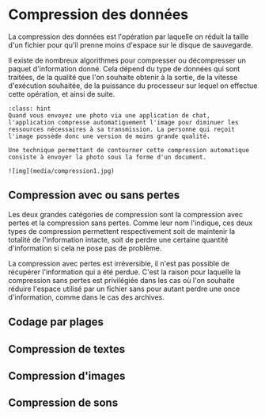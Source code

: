 # Compression des données

La compression des données est l'opération par laquelle on réduit la taille d'un fichier pour qu'il prenne moins d'espace sur le disque de sauvegarde. 

Il existe de nombreux algorithmes pour compresser ou décompresser un paquet d'information donné. Cela dépend du type de données qui sont traitées, de la qualité que l'on souhaite obtenir à la sortie, de la vitesse d'exécution souhaitée, de la puissance du processeur sur lequel on effectue cette opération, et ainsi de suite. 

````{admonition} Le saviez-vous ? 
:class: hint
Quand vous envoyez une photo via une application de chat, l'application compresse automatiquement l'image pour diminuer les ressources nécessaires à sa transmission. La personne qui reçoit l'image possède donc une version de moins grande qualité. 

Une technique permettant de contourner cette compression automatique consiste à envoyer la photo sous la forme d'un document. 

![img](media/compression1.jpg)
````

## Compression avec ou sans pertes

Les deux grandes catégories de compression sont la compression avec pertes et la compression sans pertes. Comme leur nom l'indique, ces deux types de compression permettent respectivement soit de maintenir la totalité de l'information intacte, soit de perdre une certaine quantité d'information si cela ne pose pas de problème. 

La compression avec pertes est irréversible, il n'est pas possible de récupérer l'information qui a été perdue. C'est la raison pour laquelle la compression sans pertes est privilégiée dans les cas où l'on souhaite réduire l'espace utilisé par un fichier sans pour autant perdre une once d'information, comme dans le cas des archives. 



## Codage par plages

## Compression de textes

## Compression d'images

## Compression de sons